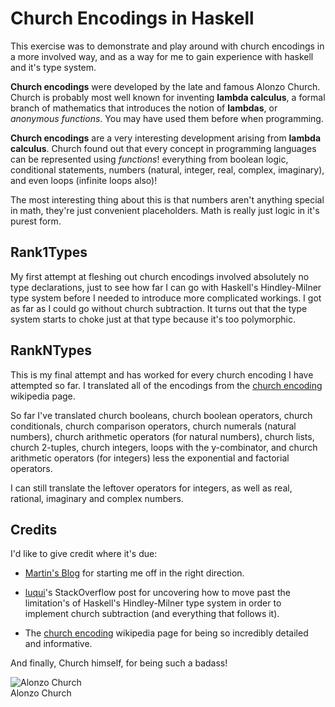 # Church Encodings in Haskell

This exercise was to demonstrate and play around with church encodings in a more involved way, and as a way for me to gain experience with haskell and it's type system.

**Church encodings** were developed by the late and famous Alonzo Church. Church is probably most well known for inventing **lambda calculus**, a formal branch of mathematics that introduces the notion of **lambdas**, or *anonymous functions*. You may have used them before when programming.

**Church encodings** are a very interesting development arising from **lambda calculus**. Church found out that every concept in programming languages can be represented using *functions*! everything from boolean logic, conditional statements, numbers (natural, integer, real, complex, imaginary), and even loops (infinite loops also)!

The most interesting thing about this is that numbers aren't anything special in math, they're just convenient placeholders. Math is really just logic in it's purest form.


## Rank1Types

My first attempt at fleshing out church encodings involved absolutely no type declarations, just to see how far I can go with Haskell's Hindley-Milner type system before I needed to introduce more complicated workings. I got as far as I could go without church subtraction. It turns out that the type system starts to choke just at that type because it's too polymorphic.


## RankNTypes

This is my final attempt and has worked for every church encoding I have attempted so far. I translated all of the encodings from the [church encoding](https://en.wikipedia.org/wiki/Church_encoding) wikipedia page. 

So far I've translated church booleans, church boolean operators, church conditionals, church comparison operators, church numerals (natural numbers), church arithmetic operators (for natural numbers), church lists, church 2-tuples, church integers, loops with the y-combinator, and church arithmetic operators (for integers) less the exponential and factorial operators. 

I can still translate the leftover operators for integers, as well as real, rational, imaginary and complex numbers.


## Credits

I'd like to give credit where it's due:

* [Martin's Blog](https://blogs.oracle.com/martink/entry/church_booleans_vs_javafx) for starting me off in the right direction.  

* [luqui](http://stackoverflow.com/questions/6595749/subtraction-of-church-numerals-in-haskell)'s StackOverflow post for uncovering how to move past the limitation's of Haskell's Hindley-Milner type system in order to implement church subtraction (and everything that follows it).

* The [church encoding](https://en.wikipedia.org/wiki/Church_encoding) wikipedia page for being so incredibly detailed and informative.

And finally, Church himself, for being such a badass!

![Alonzo Church](https://upload.wikimedia.org/wikipedia/en/a/a6/Alonzo_Church.jpg)  
Alonzo Church
